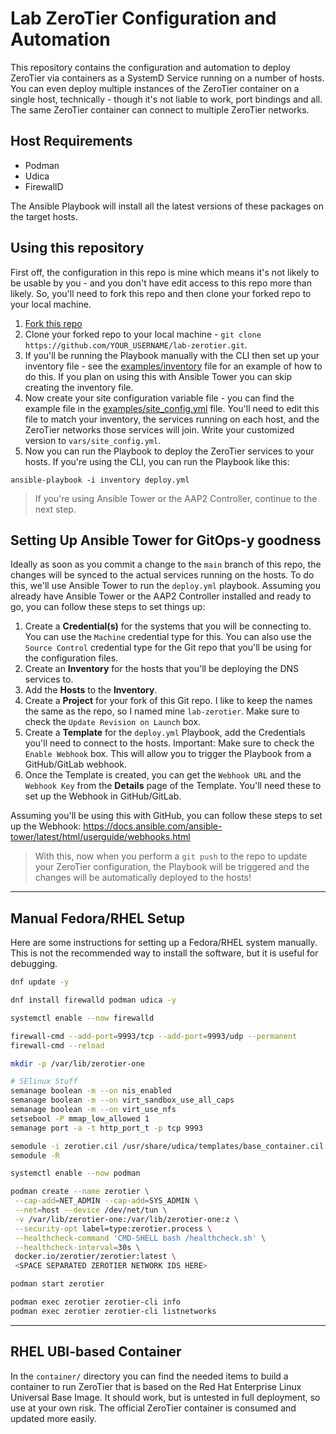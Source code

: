 # Lab ZeroTier Configuration and Automation

This repository contains the configuration and automation to deploy ZeroTier via containers as a SystemD Service running on a number of hosts.  You can even deploy multiple instances of the ZeroTier container on a single host, technically - though it's not liable to work, port bindings and all.  The same ZeroTier container can connect to multiple ZeroTier networks.

## Host Requirements

- Podman
- Udica
- FirewallD

The Ansible Playbook will install all the latest versions of these packages on the target hosts.


## Using this repository

First off, the configuration in this repo is mine which means it's not likely to be usable by you - and you don't have edit access to this repo more than likely.  So, you'll need to fork this repo and then clone your forked repo to your local machine.

1. [Fork this repo](https://github.com/kenmoini/lab-zerotier/fork)
2. Clone your forked repo to your local machine - `git clone https://github.com/YOUR_USERNAME/lab-zerotier.git`.
3. If you'll be running the Playbook manually with the CLI then set up your inventory file - see the [examples/inventory](examples/inventory) file for an example of how to do this.  If you plan on using this with Ansible Tower you can skip creating the inventory file.
4. Now create your site configuration variable file - you can find the example file in the [examples/site_config.yml](examples/site_config.yml) file.  You'll need to edit this file to match your inventory, the services running on each host, and the ZeroTier networks those services will join.  Write your customized version to `vars/site_config.yml`.
5. Now you can run the Playbook to deploy the ZeroTier services to your hosts.  If you're using the CLI, you can run the Playbook like this:

```bash=
ansible-playbook -i inventory deploy.yml
```

> If you're using Ansible Tower or the AAP2 Controller, continue to the next step.


## Setting Up Ansible Tower for GitOps-y goodness

Ideally as soon as you commit a change to the `main` branch of this repo, the changes will be synced to the actual services running on the hosts.  To do this, we'll use Ansible Tower to run the `deploy.yml` playbook.  Assuming you already have Ansible Tower or the AAP2 Controller installed and ready to go, you can follow these steps to set things up:

1. Create a **Credential(s)** for the systems that you will be connecting to.  You can use the `Machine` credential type for this.  You can also use the `Source Control` credential type for the Git repo that you'll be using for the configuration files.
2. Create an **Inventory** for the hosts that you'll be deploying the DNS services to.
3. Add the **Hosts** to the **Inventory**.
4. Create a **Project** for your fork of this Git repo.  I like to keep the names the same as the repo, so I named mine `lab-zerotier`.  Make sure to check the `Update Revision on Launch` box.
5. Create a **Template** for the `deploy.yml` Playbook, add the Credentials you'll need to connect to the hosts.  Important: Make sure to check the `Enable Webhook` box.  This will allow you to trigger the Playbook from a GitHub/GitLab webhook.
6. Once the Template is created, you can get the `Webhook URL` and the `Webhook Key` from the **Details** page of the Template.  You'll need these to set up the Webhook in GitHub/GitLab.

Assuming you'll be using this with GitHub, you can follow these steps to set up the Webhook: https://docs.ansible.com/ansible-tower/latest/html/userguide/webhooks.html

> With this, now when you perform a `git push` to the repo to update your ZeroTier configuration, the Playbook will be triggered and the changes will be automatically deployed to the hosts!

---

## Manual Fedora/RHEL Setup

Here are some instructions for setting up a Fedora/RHEL system manually. This is not the recommended way to install the software, but it is useful for debugging.

```bash
dnf update -y

dnf install firewalld podman udica -y

systemctl enable --now firewalld

firewall-cmd --add-port=9993/tcp --add-port=9993/udp --permanent
firewall-cmd --reload

mkdir -p /var/lib/zerotier-one

# SElinux Stuff
semanage boolean -m --on nis_enabled
semanage boolean -m --on virt_sandbox_use_all_caps
semanage boolean -m --on virt_use_nfs
setsebool -P mmap_low_allowed 1
semanage port -a -t http_port_t -p tcp 9993

semodule -i zerotier.cil /usr/share/udica/templates/base_container.cil
semodule -R

systemctl enable --now podman

podman create --name zerotier \
 --cap-add=NET_ADMIN --cap-add=SYS_ADMIN \
 --net=host --device /dev/net/tun \
 -v /var/lib/zerotier-one:/var/lib/zerotier-one:z \
 --security-opt label=type:zerotier.process \
 --healthcheck-command 'CMD-SHELL bash /healthcheck.sh' \
 --healthcheck-interval=30s \
 docker.io/zerotier/zerotier:latest \
 <SPACE SEPARATED ZEROTIER NETWORK IDS HERE>

podman start zerotier

podman exec zerotier zerotier-cli info
podman exec zerotier zerotier-cli listnetworks
```

---

## RHEL UBI-based Container

In the `container/` directory you can find the needed items to build a container to run ZeroTier that is based on the Red Hat Enterprise Linux Universal Base Image.  It should work, but is untested in full deployment, so use at your own risk.  The official ZeroTier container is consumed and updated more easily.
